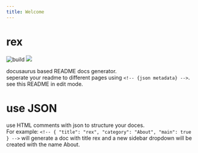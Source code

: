```yaml
---
title: Welcome 
--- 
```


# rex

![build](https://github.com/tool3/rex/workflows/build/badge.svg?branch=master) [![](https://img.shields.io/static/v1?label=created%20with%20rex&message=%F0%9F%A6%96&color=1e1e1e)](https://tool3.github.io/rex)

docusaurus based README docs generator.  
seperate your readme to different pages using `<!-- {json metadata} -->`.  
see this README in edit mode.

# use JSON

use HTML comments with json to structure your doces.  
For example:
`<!-- { "title": "rex", "category": "About", "main": true } -->` will generate a doc with title rex and a new sidebar dropdown will be created with the name About.

 
